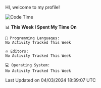 HI, welcome to my profile!
<!--START_SECTION:waka-->
![Code Time](http://img.shields.io/badge/Code%20Time-1%2C845%20hrs%204%20mins-blue)

📊 **This Week I Spent My Time On** 

```text
💬 Programming Languages: 
No Activity Tracked This Week

🔥 Editors: 
No Activity Tracked This Week

💻 Operating System: 
No Activity Tracked This Week
```


 Last Updated on 04/03/2024 18:39:07 UTC
<!--END_SECTION:waka-->
